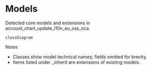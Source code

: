 # Models

Detected core models and extensions in account_chart_update_l10n_eu_oss_oca.

```mermaid
classDiagram
```

Notes
- Classes show model technical names; fields omitted for brevity.
- Items listed under _inherit are extensions of existing models.

